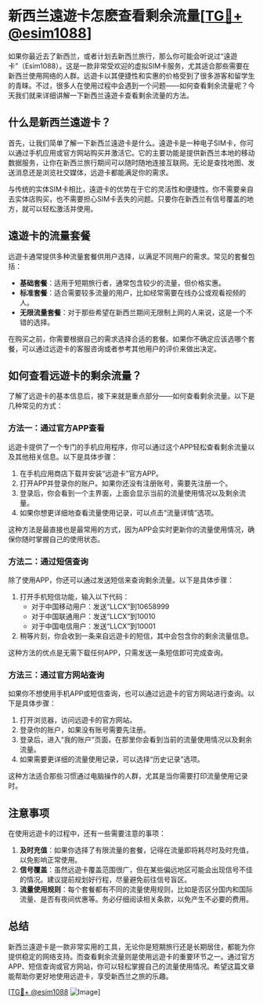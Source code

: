# 新西兰遠遊卡怎麽查看剩余流量[[TG💪+ @esim1088](https://t.me/s/esim1088)]

如果你最近去了新西兰，或者计划去新西兰旅行，那么你可能会听说过“遠遊卡”（Esim1088）。这是一款非常受欢迎的虚拟SIM卡服务，尤其适合那些需要在新西兰使用网络的人群。远遊卡以其便捷性和实惠的价格受到了很多游客和留学生的青睐。不过，很多人在使用过程中会遇到一个问题——如何查看剩余流量呢？今天我们就来详细讲解一下新西兰遠遊卡查看剩余流量的方法。

## 什么是新西兰遠遊卡？

首先，让我们简单了解一下新西兰遠遊卡是什么。遠遊卡是一种电子SIM卡，你可以通过手机应用或官方网站购买并激活它。它的主要功能是提供新西兰本地的移动数据服务，让你在新西兰旅行期间可以随时随地连接互联网。无论是查找地图、发送消息还是浏览社交媒体，远遊卡都能满足你的需求。

与传统的实体SIM卡相比，遠遊卡的优势在于它的灵活性和便捷性。你不需要亲自去实体店购买，也不需要担心SIM卡丢失的问题。只要你在新西兰有信号覆盖的地方，就可以轻松激活并使用。

## 遠遊卡的流量套餐

远遊卡通常提供多种流量套餐供用户选择，以满足不同用户的需求。常见的套餐包括：

- **基础套餐**：适用于短期旅行者，通常包含较少的流量，但价格实惠。
- **标准套餐**：适合需要较多流量的用户，比如经常需要在线办公或观看视频的人。
- **无限流量套餐**：对于那些希望在新西兰期间无限制上网的人来说，这是一个不错的选择。

在购买之前，你需要根据自己的需求选择合适的套餐。如果你不确定应该选哪个套餐，可以通过远遊卡的客服咨询或者参考其他用户的评价来做出决定。

## 如何查看远遊卡的剩余流量？

了解了远遊卡的基本信息后，接下来就是重点部分——如何查看剩余流量。以下是几种常见的方式：

### 方法一：通过官方APP查看

远遊卡提供了一个专门的手机应用程序，你可以通过这个APP轻松查看剩余流量以及其他相关信息。以下是具体步骤：

1. 在手机应用商店下载并安装“远遊卡”官方APP。
2. 打开APP并登录你的账户。如果你还没有注册账号，需要先注册一个。
3. 登录后，你会看到一个主界面，上面会显示当前的流量使用情况以及剩余流量。
4. 如果你想更详细地查看流量使用记录，可以点击“流量详情”选项。

这种方法是最直接也是最常用的方式，因为APP会实时更新你的流量使用情况，确保你随时掌握自己的使用状态。

### 方法二：通过短信查询

除了使用APP，你还可以通过发送短信来查询剩余流量。以下是具体步骤：

1. 打开手机短信功能，输入以下代码：
   - 对于中国移动用户：发送“LLCX”到10658999
   - 对于中国联通用户：发送“LLCX”到10010
   - 对于中国电信用户：发送“LLCX”到10001
2. 稍等片刻，你会收到一条来自远遊卡的短信，其中会包含你的剩余流量信息。

这种方法的优点是无需下载任何APP，只需发送一条短信即可完成查询。

### 方法三：通过官方网站查询

如果你不想使用手机APP或短信查询，也可以通过远遊卡的官方网站进行查询。以下是具体步骤：

1. 打开浏览器，访问远遊卡的官方网站。
2. 登录你的账户，如果没有账号需要先注册。
3. 登录后，进入“我的账户”页面，在那里你会看到当前的流量使用情况以及剩余流量。
4. 如果需要更详细的流量使用记录，可以选择“历史记录”选项。

这种方法适合那些习惯通过电脑操作的人群，尤其是当你需要打印流量使用记录时。

## 注意事项

在使用远遊卡的过程中，还有一些需要注意的事项：

1. **及时充值**：如果你选择了有限流量的套餐，记得在流量即将耗尽时及时充值，以免影响正常使用。
2. **信号覆盖**：虽然远遊卡覆盖范围很广，但在某些偏远地区可能会出现信号不佳的情况。建议提前规划好行程，尽量避免前往信号盲区。
3. **流量使用规则**：每个套餐都有不同的流量使用规则，比如是否区分国内和国际流量、是否有夜间优惠等。务必仔细阅读相关条款，以免产生不必要的费用。

## 总结

新西兰遠遊卡是一款非常实用的工具，无论你是短期旅行还是长期居住，都能为你提供稳定的网络支持。而查看剩余流量则是使用远遊卡的重要环节之一。通过官方APP、短信查询或官方网站，你可以轻松掌握自己的流量使用情况。希望这篇文章能帮助你更好地使用远遊卡，享受新西兰之旅的乐趣。

[[TG💪+ @esim1088](https://t.me/s/esim1088) ![Image](https://i.postimg.cc/4NQfJmqS/Snipaste-2025-05-13-00-14-12.png)]